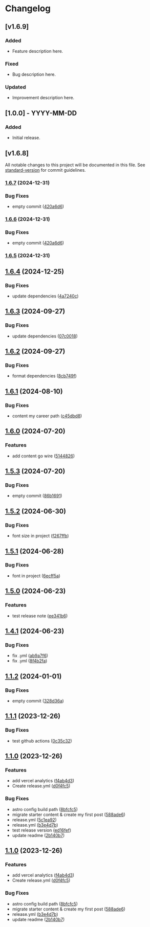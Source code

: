 # Changelog

## [v1.6.9]

### Added

- Feature description here.

### Fixed

- Bug description here.

### Updated

- Improvement description here.

## [1.0.0] - YYYY-MM-DD

### Added

- Initial release.

## [v1.6.8]

All notable changes to this project will be documented in this file. See [standard-version](https://github.com/conventional-changelog/standard-version) for commit guidelines.

### [1.6.7](https://github.com/kittichanr/kittichanr-blog/compare/v1.6.5...v1.6.7) (2024-12-31)

### Bug Fixes

- empty commit ([420a6d6](https://github.com/kittichanr/kittichanr-blog/commit/420a6d657b9dd7faba6096289d4b3e973ed03e0f))

### [1.6.6](https://github.com/kittichanr/kittichanr-blog/compare/v1.6.5...v1.6.6) (2024-12-31)

### Bug Fixes

- empty commit ([420a6d6](https://github.com/kittichanr/kittichanr-blog/commit/420a6d657b9dd7faba6096289d4b3e973ed03e0f))

### [1.6.5](https://github.com/kittichanr/kittichanr-blog/compare/v1.6.6...v1.6.5) (2024-12-31)

## [1.6.4](https://github.com/kittichanr/kittichanr-blog/compare/v1.6.3...v1.6.4) (2024-12-25)

### Bug Fixes

- update dependencies ([4a7240c](https://github.com/kittichanr/kittichanr-blog/commit/4a7240c3f2dbea40a089c487ec4bc266e41eb799))

## [1.6.3](https://github.com/kittichanr/kittichanr-blog/compare/v1.6.2...v1.6.3) (2024-09-27)

### Bug Fixes

- update dependencies ([07c0018](https://github.com/kittichanr/kittichanr-blog/commit/07c001842016e94309e1bd385d697b99baa7001f))

## [1.6.2](https://github.com/kittichanr/kittichanr-blog/compare/v1.6.1...v1.6.2) (2024-09-27)

### Bug Fixes

- format dependencies ([8cb749f](https://github.com/kittichanr/kittichanr-blog/commit/8cb749f2f82fd01e6ca8f553b4f52dc5c817ac1b))

## [1.6.1](https://github.com/kittichanr/kittichanr-blog/compare/v1.6.0...v1.6.1) (2024-08-10)

### Bug Fixes

- content my career path ([c45dbd8](https://github.com/kittichanr/kittichanr-blog/commit/c45dbd86c1d35faf6448857c7d1fb3603f35daf1))

## [1.6.0](https://github.com/kittichanr/kittichanr-blog/compare/v1.5.3...v1.6.0) (2024-07-20)

### Features

- add content go wire ([5144826](https://github.com/kittichanr/kittichanr-blog/commit/51448266b075de5a31e44aa0f9b8f5f59f44945d))

## [1.5.3](https://github.com/kittichanr/kittichanr-blog/compare/v1.5.2...v1.5.3) (2024-07-20)

### Bug Fixes

- empty commit ([86b1691](https://github.com/kittichanr/kittichanr-blog/commit/86b1691a5102ccc995eccbf676db6b48486cf52a))

## [1.5.2](https://github.com/kittichanr/kittichanr-blog/compare/v1.5.1...v1.5.2) (2024-06-30)

### Bug Fixes

- font size in project ([f267ffb](https://github.com/kittichanr/kittichanr-blog/commit/f267ffb24719bc5c783e6f63d612aab2b033ac28))

## [1.5.1](https://github.com/kittichanr/kittichanr-blog/compare/v1.5.0...v1.5.1) (2024-06-28)

### Bug Fixes

- font in project ([6ecff5a](https://github.com/kittichanr/kittichanr-blog/commit/6ecff5a044b488321d390ddc57f851856fe6c889))

## [1.5.0](https://github.com/kittichanr/kittichanr-blog/compare/v1.4.1...v1.5.0) (2024-06-23)

### Features

- test release note ([ee341b6](https://github.com/kittichanr/kittichanr-blog/commit/ee341b682a303953026f6b65e7d7f1c5c988a98b))

## [1.4.1](https://github.com/kittichanr/kittichanr-blog/compare/v1.4.0...v1.4.1) (2024-06-23)

### Bug Fixes

- fix .yml ([ab9a7f6](https://github.com/kittichanr/kittichanr-blog/commit/ab9a7f62ff5ed5b2ff4a0988a7cb9ceabbd22a96))
- fix .yml ([8f4b2fa](https://github.com/kittichanr/kittichanr-blog/commit/8f4b2faa7097a788f3572cc381329a5b93fd2112))

## [1.1.2](https://github.com/kittichanr/kittichanr-blog/compare/v1.1.1...v1.1.2) (2024-01-01)

### Bug Fixes

- empty commit ([328d36a](https://github.com/kittichanr/kittichanr-blog/commit/328d36a596f1726b638deabfb1e56784e36b50e2))

## [1.1.1](https://github.com/kittichanr/kittichanr-blog/compare/v1.1.0...v1.1.1) (2023-12-26)

### Bug Fixes

- test github actions ([0c35c32](https://github.com/kittichanr/kittichanr-blog/commit/0c35c322f9173be30011f575da90e09e13bbd61e))

## [1.1.0](https://github.com/kittichanr/kittichanr-blog/compare/v1.0.0...v1.1.0) (2023-12-26)

### Features

- add vercel analytics ([f4ab4d3](https://github.com/kittichanr/kittichanr-blog/commit/f4ab4d3a5e7e4ca80c8a463049106e82db6a80ef))
- Create release.yml ([d0f4fc5](https://github.com/kittichanr/kittichanr-blog/commit/d0f4fc5ffe5086071f64b9e6fed9c6a3797c3254))

### Bug Fixes

- astro config build path ([8bfcfc5](https://github.com/kittichanr/kittichanr-blog/commit/8bfcfc53e1ea7843643e99fc571cc35b51ccc802))
- migrate starter content & create my first post ([588ade6](https://github.com/kittichanr/kittichanr-blog/commit/588ade60d2ed7ab38d6bab2cceb80b04e1243b73))
- release.yml ([5c1ea92](https://github.com/kittichanr/kittichanr-blog/commit/5c1ea92ac63f0d2e2c27d7bd7f83cfe02e679c6c))
- release.yml ([b3e4d7b](https://github.com/kittichanr/kittichanr-blog/commit/b3e4d7b694e334f387b6f8c39fef03060b3e71ee))
- test release version ([ed16fef](https://github.com/kittichanr/kittichanr-blog/commit/ed16fef5a857595450947b94106ed2e4879cc265))
- update readme ([2b140b7](https://github.com/kittichanr/kittichanr-blog/commit/2b140b748fcc3ce5efdf506bbcb7cac5be2f2542))

## [1.1.0](https://github.com/kittichanr/kittichanr-blog/compare/v1.0.0...v1.1.0) (2023-12-26)

### Features

- add vercel analytics ([f4ab4d3](https://github.com/kittichanr/kittichanr-blog/commit/f4ab4d3a5e7e4ca80c8a463049106e82db6a80ef))
- Create release.yml ([d0f4fc5](https://github.com/kittichanr/kittichanr-blog/commit/d0f4fc5ffe5086071f64b9e6fed9c6a3797c3254))

### Bug Fixes

- astro config build path ([8bfcfc5](https://github.com/kittichanr/kittichanr-blog/commit/8bfcfc53e1ea7843643e99fc571cc35b51ccc802))
- migrate starter content & create my first post ([588ade6](https://github.com/kittichanr/kittichanr-blog/commit/588ade60d2ed7ab38d6bab2cceb80b04e1243b73))
- release.yml ([b3e4d7b](https://github.com/kittichanr/kittichanr-blog/commit/b3e4d7b694e334f387b6f8c39fef03060b3e71ee))
- update readme ([2b140b7](https://github.com/kittichanr/kittichanr-blog/commit/2b140b748fcc3ce5efdf506bbcb7cac5be2f2542))
